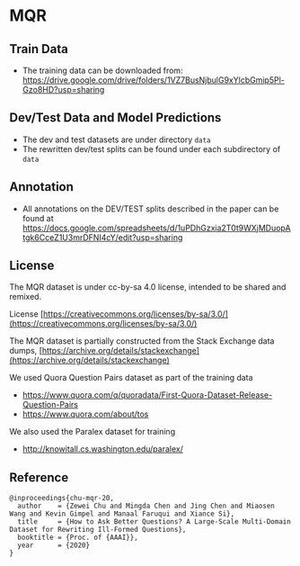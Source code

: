 # MQR

## Train Data

- The training data can be downloaded from: https://drive.google.com/drive/folders/1VZ7BusNjbulG9xYlcbGmip5Pl-Gzo8HD?usp=sharing

## Dev/Test Data and Model Predictions

- The dev and test datasets are under directory ```data```
- The rewritten dev/test splits can be found under each subdirectory of ```data```

## Annotation

- All annotations on the DEV/TEST splits described in the paper can be found at https://docs.google.com/spreadsheets/d/1uPDhGzxia2T0t9WXjMDuopAtgk6CceZ1U3mrDFNI4cY/edit?usp=sharing

## License

The MQR dataset is under cc-by-sa 4.0 license, intended to be shared and remixed. 

License [https://creativecommons.org/licenses/by-sa/3.0/](https://creativecommons.org/licenses/by-sa/3.0/)

The MQR dataset is partially constructed from the Stack Exchange data dumps, [https://archive.org/details/stackexchange](https://archive.org/details/stackexchange)

We used Quora Question Pairs dataset as part of the training data
- https://www.quora.com/q/quoradata/First-Quora-Dataset-Release-Question-Pairs
- https://www.quora.com/about/tos

We also used the Paralex dataset for training
- http://knowitall.cs.washington.edu/paralex/




## Reference

```
@inproceedings{chu-mqr-20,
  author    = {Zewei Chu and Mingda Chen and Jing Chen and Miaosen Wang and Kevin Gimpel and Manaal Faruqui and Xiance Si},
  title     = {How to Ask Better Questions? A Large-Scale Multi-Domain Dataset for Rewriting Ill-Formed Questions},
  booktitle = {Proc. of {AAAI}},
  year      = {2020}
}
```
